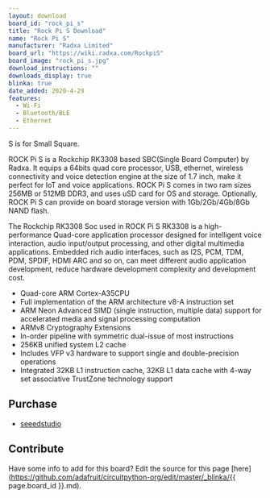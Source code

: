 ```yaml
---
layout: download
board_id: "rock_pi_s"
title: "Rock Pi S Download"
name: "Rock Pi S"
manufacturer: "Radxa Limited"
board_url: "https://wiki.radxa.com/RockpiS"
board_image: "rock_pi_s.jpg"
download_instructions: ""
downloads_display: true
blinka: true
date_added: 2020-4-29
features:
  - Wi-Fi
  - Bluetooth/BLE
  - Ethernet
---
```


S is for Small Square.

ROCK Pi S is a Rockchip RK3308 based SBC(Single Board Computer) by Radxa. It equips a 64bits quad core processor, USB, ethernet, wireless connectivity and voice detection engine at the size of 1.7 inch, make it perfect for IoT and voice applications. ROCK Pi S comes in two ram sizes 256MB or 512MB DDR3, and uses uSD card for OS and storage. Optionally, ROCK Pi S can provide on board storage version with 1Gb/2Gb/4Gb/8Gb NAND flash.

The Rockchip RK3308 Soc used in ROCK Pi S RK3308 is a high-performance Quad-core application processor designed for intelligent voice interaction, audio input/output processing, and other digital multimedia applications. Embedded rich audio interfaces, such as I2S, PCM, TDM, PDM, SPDIF, HDMI ARC and so on, can meet different audio application development, reduce hardware development complexity and development cost.

 * Quad-core ARM Cortex-A35CPU
 * Full implementation of the ARM architecture v8-A instruction set
 * ARM Neon Advanced SIMD (single instruction, multiple data) support for accelerated media and signal processing computation
 * ARMv8 Cryptography Extensions
 * In-order pipeline with symmetric dual-issue of most instructions
 * 256KB unified system L2 cache
 * Includes VFP v3 hardware to support single and double-precision operations
 * Integrated 32KB L1 instruction cache, 32KB L1 data cache with 4-way set associative
TrustZone technology support

## Purchase
 * [seeedstudio](https://www.seeedstudio.com/ROCK-PI-S-Mini-Computer-with-Rockchip-RK3308-512MB-RAM-4Gb-NAND-Flash-p-4282.html)

## Contribute

Have some info to add for this board? Edit the source for this page [here](https://github.com/adafruit/circuitpython-org/edit/master/_blinka/{{ page.board_id }}.md).
